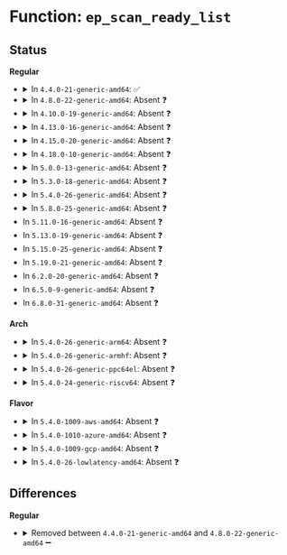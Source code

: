 # Function: <code>ep_scan_ready_list</code>

## Status
<b>Regular</b>
<ul>
<li>
<details>
<summary>In <code>4.4.0-21-generic-amd64</code>: ✅</summary>

```c
int ep_scan_ready_list(struct eventpoll * ep, int (*)(struct eventpoll *, struct list_head *, void *) sproc, void * priv, int depth, bool ep_locked)
```

```json
{
  "name": "ep_scan_ready_list",
  "collision_type": "Unique Static",
  "inline_type": "No",
  "funcs": [
    {
      "addr": 18446744071581290896,
      "name": "ep_scan_ready_list",
      "external": false,
      "loc": "fs/eventpoll.c:592",
      "file": "fs/eventpoll.c",
      "inline": "seen, unknown",
      "caller_inline": [],
      "caller_func": [
        "fs/eventpoll.c:ep_poll_readyevents_proc",
        "fs/eventpoll.c:ep_poll",
        "fs/eventpoll.c:ep_poll",
        "fs/eventpoll.c:ep_poll"
      ]
    }
  ],
  "symbols": [
    {
      "addr": 18446744071581290896,
      "name": "ep_scan_ready_list",
      "section": ".text",
      "bind": "STB_LOCAL",
      "size": 494
    }
  ]
}
```
</details>
</li>
<li>
<details>
<summary>In <code>4.8.0-22-generic-amd64</code>: Absent ❓</summary>

```json
{
  "name": "ep_scan_ready_list",
  "collision_type": "Unique Static",
  "inline_type": "Selective",
  "funcs": [
    {
      "addr": 18446744071581455648,
      "name": "ep_scan_ready_list",
      "external": false,
      "loc": "fs/eventpoll.c:597",
      "file": "fs/eventpoll.c",
      "inline": "not declared, inlined",
      "caller_inline": [],
      "caller_func": [
        "fs/eventpoll.c:ep_poll",
        "fs/eventpoll.c:ep_poll_readyevents_proc"
      ]
    }
  ],
  "symbols": [
    {
      "addr": 18446744071581455648,
      "name": "ep_scan_ready_list.constprop.12",
      "section": ".text",
      "bind": "STB_LOCAL",
      "size": 523
    }
  ]
}
```
</details>
</li>
<li>
<details>
<summary>In <code>4.10.0-19-generic-amd64</code>: Absent ❓</summary>

```json
{
  "name": "ep_scan_ready_list",
  "collision_type": "Unique Static",
  "inline_type": "Selective",
  "funcs": [
    {
      "addr": 18446744071581536432,
      "name": "ep_scan_ready_list",
      "external": false,
      "loc": "fs/eventpoll.c:597",
      "file": "fs/eventpoll.c",
      "inline": "not declared, inlined",
      "caller_inline": [],
      "caller_func": [
        "fs/eventpoll.c:ep_poll",
        "fs/eventpoll.c:ep_poll_readyevents_proc"
      ]
    }
  ],
  "symbols": [
    {
      "addr": 18446744071581536432,
      "name": "ep_scan_ready_list.constprop.14",
      "section": ".text",
      "bind": "STB_LOCAL",
      "size": 520
    }
  ]
}
```
</details>
</li>
<li>
<details>
<summary>In <code>4.13.0-16-generic-amd64</code>: Absent ❓</summary>

```json
{
  "name": "ep_scan_ready_list",
  "collision_type": "Unique Static",
  "inline_type": "Selective",
  "funcs": [
    {
      "addr": 18446744071581589408,
      "name": "ep_scan_ready_list",
      "external": false,
      "loc": "fs/eventpoll.c:679",
      "file": "fs/eventpoll.c",
      "inline": "not declared, inlined",
      "caller_inline": [],
      "caller_func": [
        "fs/eventpoll.c:ep_poll",
        "fs/eventpoll.c:ep_poll_readyevents_proc"
      ]
    }
  ],
  "symbols": [
    {
      "addr": 18446744071581589408,
      "name": "ep_scan_ready_list.constprop.16",
      "section": ".text",
      "bind": "STB_LOCAL",
      "size": 524
    }
  ]
}
```
</details>
</li>
<li>
<details>
<summary>In <code>4.15.0-20-generic-amd64</code>: Absent ❓</summary>

```json
{
  "name": "ep_scan_ready_list",
  "collision_type": "Unique Static",
  "inline_type": "Selective",
  "funcs": [
    {
      "addr": 18446744071581734032,
      "name": "ep_scan_ready_list",
      "external": false,
      "loc": "fs/eventpoll.c:663",
      "file": "fs/eventpoll.c",
      "inline": "not declared, inlined",
      "caller_inline": [],
      "caller_func": [
        "fs/eventpoll.c:ep_poll",
        "fs/eventpoll.c:ep_eventpoll_poll"
      ]
    }
  ],
  "symbols": [
    {
      "addr": 18446744071581734032,
      "name": "ep_scan_ready_list.constprop.17",
      "section": ".text",
      "bind": "STB_LOCAL",
      "size": 518
    }
  ]
}
```
</details>
</li>
<li>
<details>
<summary>In <code>4.18.0-10-generic-amd64</code>: Absent ❓</summary>

```json
{
  "name": "ep_scan_ready_list",
  "collision_type": "Unique Static",
  "inline_type": "Selective",
  "funcs": [
    {
      "addr": 18446744071581901456,
      "name": "ep_scan_ready_list",
      "external": false,
      "loc": "fs/eventpoll.c:664",
      "file": "fs/eventpoll.c",
      "inline": "not declared, inlined",
      "caller_inline": [],
      "caller_func": [
        "fs/eventpoll.c:ep_poll",
        "fs/eventpoll.c:ep_eventpoll_poll"
      ]
    }
  ],
  "symbols": [
    {
      "addr": 18446744071581901456,
      "name": "ep_scan_ready_list.constprop.24",
      "section": ".text",
      "bind": "STB_LOCAL",
      "size": 517
    }
  ]
}
```
</details>
</li>
<li>
<details>
<summary>In <code>5.0.0-13-generic-amd64</code>: Absent ❓</summary>

```json
{
  "name": "ep_scan_ready_list",
  "collision_type": "Unique Static",
  "inline_type": "Selective",
  "funcs": [
    {
      "addr": 18446744071581987936,
      "name": "ep_scan_ready_list",
      "external": false,
      "loc": "fs/eventpoll.c:672",
      "file": "fs/eventpoll.c",
      "inline": "not declared, inlined",
      "caller_inline": [],
      "caller_func": [
        "fs/eventpoll.c:ep_poll",
        "fs/eventpoll.c:ep_eventpoll_poll"
      ]
    }
  ],
  "symbols": [
    {
      "addr": 18446744071581987936,
      "name": "ep_scan_ready_list.constprop.23",
      "section": ".text",
      "bind": "STB_LOCAL",
      "size": 503
    }
  ]
}
```
</details>
</li>
<li>
<details>
<summary>In <code>5.3.0-18-generic-amd64</code>: Absent ❓</summary>

```json
{
  "name": "ep_scan_ready_list",
  "collision_type": "Unique Static",
  "inline_type": "Selective",
  "funcs": [
    {
      "addr": 18446744071582123536,
      "name": "ep_scan_ready_list",
      "external": false,
      "loc": "fs/eventpoll.c:668",
      "file": "fs/eventpoll.c",
      "inline": "not declared, inlined",
      "caller_inline": [],
      "caller_func": [
        "fs/eventpoll.c:ep_poll",
        "fs/eventpoll.c:ep_eventpoll_poll"
      ]
    }
  ],
  "symbols": [
    {
      "addr": 18446744071582123536,
      "name": "ep_scan_ready_list.constprop.0",
      "section": ".text",
      "bind": "STB_LOCAL",
      "size": 506
    }
  ]
}
```
</details>
</li>
<li>
<details>
<summary>In <code>5.4.0-26-generic-amd64</code>: Absent ❓</summary>

```json
{
  "name": "ep_scan_ready_list",
  "collision_type": "Unique Static",
  "inline_type": "Selective",
  "funcs": [
    {
      "addr": 18446744071582200768,
      "name": "ep_scan_ready_list",
      "external": false,
      "loc": "fs/eventpoll.c:668",
      "file": "fs/eventpoll.c",
      "inline": "not declared, inlined",
      "caller_inline": [],
      "caller_func": [
        "fs/eventpoll.c:ep_poll",
        "fs/eventpoll.c:ep_eventpoll_poll"
      ]
    }
  ],
  "symbols": [
    {
      "addr": 18446744071582200768,
      "name": "ep_scan_ready_list.constprop.0",
      "section": ".text",
      "bind": "STB_LOCAL",
      "size": 506
    }
  ]
}
```
</details>
</li>
<li>
<details>
<summary>In <code>5.8.0-25-generic-amd64</code>: Absent ❓</summary>

```json
{
  "name": "ep_scan_ready_list",
  "collision_type": "Unique Static",
  "inline_type": "Selective",
  "funcs": [
    {
      "addr": 18446744071582439104,
      "name": "ep_scan_ready_list",
      "external": false,
      "loc": "fs/eventpoll.c:677",
      "file": "fs/eventpoll.c",
      "inline": "not declared, inlined",
      "caller_inline": [],
      "caller_func": [
        "fs/eventpoll.c:ep_poll",
        "fs/eventpoll.c:ep_eventpoll_poll",
        "fs/eventpoll.c:ep_item_poll"
      ]
    }
  ],
  "symbols": [
    {
      "addr": 18446744071582439104,
      "name": "ep_scan_ready_list.constprop.0",
      "section": ".text",
      "bind": "STB_LOCAL",
      "size": 391
    }
  ]
}
```
</details>
</li>
<li>
In <code>5.11.0-16-generic-amd64</code>: Absent ❓
</li>
<li>
In <code>5.13.0-19-generic-amd64</code>: Absent ❓
</li>
<li>
In <code>5.15.0-25-generic-amd64</code>: Absent ❓
</li>
<li>
In <code>5.19.0-21-generic-amd64</code>: Absent ❓
</li>
<li>
In <code>6.2.0-20-generic-amd64</code>: Absent ❓
</li>
<li>
In <code>6.5.0-9-generic-amd64</code>: Absent ❓
</li>
<li>
In <code>6.8.0-31-generic-amd64</code>: Absent ❓
</li>
</ul>
<b>Arch</b>
<ul>
<li>
<details>
<summary>In <code>5.4.0-26-generic-arm64</code>: Absent ❓</summary>

```json
{
  "name": "ep_scan_ready_list",
  "collision_type": "Unique Static",
  "inline_type": "Selective",
  "funcs": [
    {
      "addr": 18446603336493762240,
      "name": "ep_scan_ready_list",
      "external": false,
      "loc": "fs/eventpoll.c:668",
      "file": "fs/eventpoll.c",
      "inline": "not declared, inlined",
      "caller_inline": [],
      "caller_func": [
        "fs/eventpoll.c:ep_poll",
        "fs/eventpoll.c:ep_eventpoll_poll"
      ]
    }
  ],
  "symbols": [
    {
      "addr": 18446603336493762240,
      "name": "ep_scan_ready_list.isra.0",
      "section": ".text",
      "bind": "STB_LOCAL",
      "size": 680
    }
  ]
}
```
</details>
</li>
<li>
<details>
<summary>In <code>5.4.0-26-generic-armhf</code>: Absent ❓</summary>

```json
{
  "name": "ep_scan_ready_list",
  "collision_type": "Unique Static",
  "inline_type": "Selective",
  "funcs": [
    {
      "addr": 3227279824,
      "name": "ep_scan_ready_list",
      "external": false,
      "loc": "fs/eventpoll.c:668",
      "file": "fs/eventpoll.c",
      "inline": "not declared, inlined",
      "caller_inline": [],
      "caller_func": [
        "fs/eventpoll.c:do_epoll_wait",
        "fs/eventpoll.c:ep_eventpoll_poll",
        "fs/eventpoll.c:ep_item_poll"
      ]
    }
  ],
  "symbols": [
    {
      "addr": 3227279824,
      "name": "ep_scan_ready_list.constprop.0",
      "section": ".text",
      "bind": "STB_LOCAL",
      "size": 556
    }
  ]
}
```
</details>
</li>
<li>
<details>
<summary>In <code>5.4.0-26-generic-ppc64el</code>: Absent ❓</summary>

```json
{
  "name": "ep_scan_ready_list",
  "collision_type": "Unique Static",
  "inline_type": "Selective",
  "funcs": [
    {
      "addr": 13835058055287373344,
      "name": "ep_scan_ready_list",
      "external": false,
      "loc": "fs/eventpoll.c:668",
      "file": "fs/eventpoll.c",
      "inline": "not declared, inlined",
      "caller_inline": [],
      "caller_func": [
        "fs/eventpoll.c:ep_poll",
        "fs/eventpoll.c:ep_eventpoll_poll"
      ]
    }
  ],
  "symbols": [
    {
      "addr": 13835058055287373344,
      "name": "ep_scan_ready_list.isra.0",
      "section": ".text",
      "bind": "STB_LOCAL",
      "size": 696
    }
  ]
}
```
</details>
</li>
<li>
<details>
<summary>In <code>5.4.0-24-generic-riscv64</code>: Absent ❓</summary>

```json
{
  "name": "ep_scan_ready_list",
  "collision_type": "Unique Static",
  "inline_type": "Selective",
  "funcs": [
    {
      "addr": 18446743936273362990,
      "name": "ep_scan_ready_list",
      "external": false,
      "loc": "fs/eventpoll.c:668",
      "file": "fs/eventpoll.c",
      "inline": "not declared, inlined",
      "caller_inline": [],
      "caller_func": [
        "fs/eventpoll.c:do_epoll_wait",
        "fs/eventpoll.c:ep_eventpoll_poll"
      ]
    }
  ],
  "symbols": [
    {
      "addr": 18446743936273362990,
      "name": "ep_scan_ready_list.isra.0",
      "section": ".text",
      "bind": "STB_LOCAL",
      "size": 368
    }
  ]
}
```
</details>
</li>
</ul>
<b>Flavor</b>
<ul>
<li>
<details>
<summary>In <code>5.4.0-1009-aws-amd64</code>: Absent ❓</summary>

```json
{
  "name": "ep_scan_ready_list",
  "collision_type": "Unique Static",
  "inline_type": "Selective",
  "funcs": [
    {
      "addr": 18446744071582169504,
      "name": "ep_scan_ready_list",
      "external": false,
      "loc": "fs/eventpoll.c:668",
      "file": "fs/eventpoll.c",
      "inline": "not declared, inlined",
      "caller_inline": [],
      "caller_func": [
        "fs/eventpoll.c:ep_poll",
        "fs/eventpoll.c:ep_eventpoll_poll"
      ]
    }
  ],
  "symbols": [
    {
      "addr": 18446744071582169504,
      "name": "ep_scan_ready_list.constprop.0",
      "section": ".text",
      "bind": "STB_LOCAL",
      "size": 506
    }
  ]
}
```
</details>
</li>
<li>
<details>
<summary>In <code>5.4.0-1010-azure-amd64</code>: Absent ❓</summary>

```json
{
  "name": "ep_scan_ready_list",
  "collision_type": "Unique Static",
  "inline_type": "Selective",
  "funcs": [
    {
      "addr": 18446744071582104384,
      "name": "ep_scan_ready_list",
      "external": false,
      "loc": "fs/eventpoll.c:668",
      "file": "fs/eventpoll.c",
      "inline": "not declared, inlined",
      "caller_inline": [],
      "caller_func": [
        "fs/eventpoll.c:ep_poll",
        "fs/eventpoll.c:ep_eventpoll_poll"
      ]
    }
  ],
  "symbols": [
    {
      "addr": 18446744071582104384,
      "name": "ep_scan_ready_list.constprop.0",
      "section": ".text",
      "bind": "STB_LOCAL",
      "size": 494
    }
  ]
}
```
</details>
</li>
<li>
<details>
<summary>In <code>5.4.0-1009-gcp-amd64</code>: Absent ❓</summary>

```json
{
  "name": "ep_scan_ready_list",
  "collision_type": "Unique Static",
  "inline_type": "Selective",
  "funcs": [
    {
      "addr": 18446744071582159984,
      "name": "ep_scan_ready_list",
      "external": false,
      "loc": "fs/eventpoll.c:668",
      "file": "fs/eventpoll.c",
      "inline": "not declared, inlined",
      "caller_inline": [],
      "caller_func": [
        "fs/eventpoll.c:ep_poll",
        "fs/eventpoll.c:ep_eventpoll_poll"
      ]
    }
  ],
  "symbols": [
    {
      "addr": 18446744071582159984,
      "name": "ep_scan_ready_list.constprop.0",
      "section": ".text",
      "bind": "STB_LOCAL",
      "size": 506
    }
  ]
}
```
</details>
</li>
<li>
<details>
<summary>In <code>5.4.0-26-lowlatency-amd64</code>: Absent ❓</summary>

```json
{
  "name": "ep_scan_ready_list",
  "collision_type": "Unique Static",
  "inline_type": "Selective",
  "funcs": [
    {
      "addr": 18446744071582230528,
      "name": "ep_scan_ready_list",
      "external": false,
      "loc": "fs/eventpoll.c:668",
      "file": "fs/eventpoll.c",
      "inline": "not declared, inlined",
      "caller_inline": [],
      "caller_func": [
        "fs/eventpoll.c:ep_poll",
        "fs/eventpoll.c:ep_eventpoll_poll"
      ]
    }
  ],
  "symbols": [
    {
      "addr": 18446744071582230528,
      "name": "ep_scan_ready_list.constprop.0",
      "section": ".text",
      "bind": "STB_LOCAL",
      "size": 487
    }
  ]
}
```
</details>
</li>
</ul>

## Differences
<b>Regular</b>
<ul>
<li>
<details>
<summary>Removed between <code>4.4.0-21-generic-amd64</code> and <code>4.8.0-22-generic-amd64</code> ➖</summary>

```c
int ep_scan_ready_list(struct eventpoll * ep, int (*)(struct eventpoll *, struct list_head *, void *) sproc, void * priv, int depth, bool ep_locked)
```
</details>
</li>
</ul>
